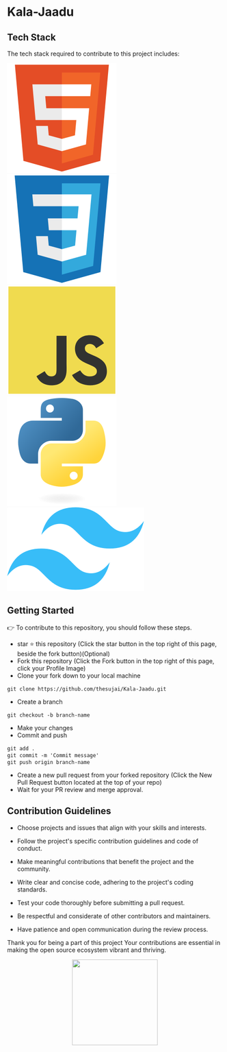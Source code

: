 <!-- # DPB-Hackathon
Dark Patterns Buster Hackathon (DPBH-2023) is a pioneering initiative aimed at challenging students to ideate strategies  and solutions to combat deceptive design practices in the e-commerce digital platforms. The mission behind DPBH-2023 is to  foster a culture of ethical innovation and problem-solving, addressing the pressing issues we encounter in our online e commerce experiences. This hackathon is a join initiative of Department of Consumer Affairs, Ministry of Consumer Affairs, Food  and Public Distribution, Government of India and IIT (BHU), Varanasi is the implementation agency for this nationwide event. 
(Find more at: `https://doca.gov.in/DarkPatternsBusterHackathon/` and `https://dpbh2023.in/`). 

## The problem statement:
`Design and prototype innovative app or software-based solutions that can detect the use, type, and scale of dark patterns on e-commerce platforms`.

## Desirable functionality/ features to deliver: 
### Detect & Flag:
- False Urgency
- Basket sneaking
- Confirm shaming
- Forced action
- Subscription trap
- Interface interference
- Bait and switch
- Drip pricing
- Disguised advertisement
- Nagging

### Desirable technologies and features:
- Generative AI and LLMs for detection of Dark Patterns
- Central or Distributed Repository Management
- Patterns Detection Accuracy
- Data Transparency Compliance
- Data Collection with Privacy Protection
- Cross-Browser Compatibility
- Pattern Versioning
- Crowd sourced Pattern Identification
- Performance Optimization
- Friendly Extensions, Plugins, Mobile apps etc.

## Details on the above are available:
`https://dpbh2023.in/problem-statement.html` 
During the hackathon, participants must build a comprehensive solution in the forms of browser plugins, extensions,  applications, mobile apps etc., to cater to the above desired features and functionalities (but not limited to the above), to deliver  efficient and effective turnkey solutions to safeguard consumers by identifying and exposing the dark patterns in e-commerce  systems in near real-time. 

## Important Note:
For participation, all team leaders must register for Round 1, by submitting their team details along with a one page abstract on  the solution being proposed, before the due date. There may be screening after round 1. The shortlisted Teams shall register for  Round 2 by submitting detailed proposals, codes, apps, documentation, demo video, Tutorials etc. about their proposed solution,  three days before the date of Round 2 final presentations before the esteemed Jury at the Nodal Centre. Only 2-5 best teams may  be nominated by the Nodal Center to participate in Round 3 Grand Finale at IIT (BHU), Varanasi. Certificates of participation,  appreciation, excellence will be given to the participants of Round 1, 2, and 3, respectively. 
### Important Dates: 
#### Round 1: Team Registration* Last Date Dec.31, 2023 *Registration link shall be provided separately 
#### Round 2: Internal Hackathon at Nodal Centre Jan.21 – 31, 2024 
#### Round 3: Grand Finale at IIT (BHU), Varanasi Feb.17, 2024 
`(Latest update on Important Dates: https://dpbh2023.in/index.html)`
`Dr. Hemant Kr. Kathania, ECE, NIT Sikkim, Ravangla Dr. N. S. Rajput, ECE, IIT(BHU), Varanasi SPOC & Nodal Officer, NIT Sikkim Convener, DPBH-2023 E-mail: hemant.ece@nitsikkim.ac.in E-mail: dpbh2023@iitbhu.ac.in` -->



# Kala-Jaadu

  <!-- <img src="assets/images/logo.png" style="width: 180px;height: 200px;"> -->

## Tech Stack

The tech stack required to contribute to this project includes:

<img src = "./icons/html5/html5-original.svg">
<img src = "./icons/css3/css3-original.svg">
<img src = "./icons/javascript/javascript-original.svg">
<img src = "./icons/python/python-original.svg">
<img src = "./icons/tailwind/Tailwind_CSS_Logo.svg.png">


## Getting Started

:point_right: To contribute to this repository, you should follow these steps.

- star :star: this repository (Click the star button in the top right of this page, beside the fork button)(Optional)
- Fork this repository (Click the Fork button in the top right of this page, click your Profile Image)
- Clone your fork down to your local machine
```
git clone https://github.com/thesujai/Kala-Jaadu.git
```
- Create a branch
```
git checkout -b branch-name
```
- Make your changes
- Commit and push
```
git add .
git commit -m 'Commit message'
git push origin branch-name
```
- Create a new pull request from your forked repository (Click the New Pull Request button located at the top of your repo)
- Wait for your PR review and merge approval.

## Contribution Guidelines

- Choose projects and issues that align with your skills and interests.

- Follow the project's specific contribution guidelines and code of conduct.

- Make meaningful contributions that benefit the project and the community.

- Write clear and concise code, adhering to the project's coding standards.

- Test your code thoroughly before submitting a pull request.

- Be respectful and considerate of other contributors and maintainers.

- Have patience and open communication during the review process.

<!-- # Contributors -->

<!--  <a href="https://github.com/mo-jo-dev/Anuvrat-Website/graphs/contributors"> -->
<!--   <img src="https://contrib.rocks/image?repo=aliveevie/music-hub" /> -->
<!--   <img src="https://contrib.rocks/image?repo=mo-jo-dev/Anuvrat-Website" /> -->
<!-- </a> -->

Thank you for being a part of this project Your contributions are essential in making the open source ecosystem vibrant and thriving.

<div align="center">
<img src="https://media4.giphy.com/media/styFB7hZx7PBc4NlHN/giphy.gif?cid=ecf05e475m8qniyylsf5tisfhb7bbxdoxm7qhwrnzihceiqo&ep=v1_stickers_search&rid=giphy.gif&ct=ts" style="width: 200px;height: 200px;">
</div>
